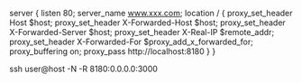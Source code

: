 server {
  listen 80;
  server_name www.xxx.com;
  location / {
    proxy_set_header Host $host;
    proxy_set_header X-Forwarded-Host $host;
    proxy_set_header X-Forwarded-Server $host;
    proxy_set_header X-Real-IP $remote_addr;
    proxy_set_header X-Forwarded-For $proxy_add_x_forwarded_for;
    proxy_buffering on;
    proxy_pass http://localhost:8180
  }
}


ssh user@host -N -R 8180:0.0.0.0:3000
